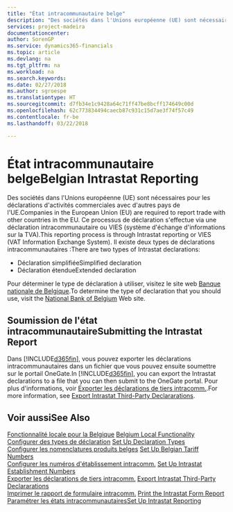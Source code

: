 ```yaml
---
title: "État intracommunautaire belge"
description: "Des sociétés dans l'Unions européenne (UE) sont nécessaires pour les déclarations d'activités commerciales avec d'autres pays de l'UE. Ce processus de déclaration s'effectue via une déclaration intracommunautaire ou VIES (système d'échange d'informations sur la TVA)."
services: project-madeira
documentationcenter: 
author: SorenGP
ms.service: dynamics365-financials
ms.topic: article
ms.devlang: na
ms.tgt_pltfrm: na
ms.workload: na
ms.search.keywords: 
ms.date: 02/27/2018
ms.author: sgroespe
ms.translationtype: HT
ms.sourcegitcommit: d7fb34e1c9428a64c71ff47be8bcff174649c00d
ms.openlocfilehash: 62c773834494caecb87c931c15d7ae3f74f57c49
ms.contentlocale: fr-be
ms.lasthandoff: 03/22/2018

---
```

# <a name="belgian-intrastat-reporting"></a><span data-ttu-id="7fc6b-104">État intracommunautaire belge</span><span class="sxs-lookup"><span data-stu-id="7fc6b-104">Belgian Intrastat Reporting</span></span>
<span data-ttu-id="7fc6b-105">Des sociétés dans l'Unions européenne (UE) sont nécessaires pour les déclarations d'activités commerciales avec d'autres pays de l'UE.</span><span class="sxs-lookup"><span data-stu-id="7fc6b-105">Companies in the European Union (EU) are required to report trade with other countries in the EU.</span></span> <span data-ttu-id="7fc6b-106">Ce processus de déclaration s'effectue via une déclaration intracommunautaire ou VIES (système d'échange d'informations sur la TVA).</span><span class="sxs-lookup"><span data-stu-id="7fc6b-106">This reporting process is through Intrastat reporting or VIES (VAT Information Exchange System).</span></span> <span data-ttu-id="7fc6b-107">Il existe deux types de déclarations intracommunautaires :</span><span class="sxs-lookup"><span data-stu-id="7fc6b-107">There are two types of Intrastat declarations:</span></span>  

- <span data-ttu-id="7fc6b-108">Déclaration simplifiée</span><span class="sxs-lookup"><span data-stu-id="7fc6b-108">Simplified declaration</span></span>  
- <span data-ttu-id="7fc6b-109">Déclaration étendue</span><span class="sxs-lookup"><span data-stu-id="7fc6b-109">Extended declaration</span></span>  

<span data-ttu-id="7fc6b-110">Pour déterminer le type de déclaration à utiliser, visitez le site web [Banque nationale de Belgique](http://go.microsoft.com/fwlink/?LinkId=163064).</span><span class="sxs-lookup"><span data-stu-id="7fc6b-110">To determine the type of declaration that you should use, visit the [National Bank of Belgium](http://go.microsoft.com/fwlink/?LinkId=163064) Web site.</span></span>  

## <a name="submitting-the-intrastat-report"></a><span data-ttu-id="7fc6b-111">Soumission de l'état intracommunautaire</span><span class="sxs-lookup"><span data-stu-id="7fc6b-111">Submitting the Intrastat Report</span></span>  
<span data-ttu-id="7fc6b-112">Dans [!INCLUDE[d365fin](../../includes/d365fin_md.md)], vous pouvez exporter les déclarations intracommunautaires dans un fichier que vous pouvez ensuite soumettre sur le portail OneGate.</span><span class="sxs-lookup"><span data-stu-id="7fc6b-112">In [!INCLUDE[d365fin](../../includes/d365fin_md.md)], you can export the Intrastat declarations to a file that you can then submit to the OneGate portal.</span></span> <span data-ttu-id="7fc6b-113">Pour plus d'informations, voir [Exporter les déclarations de tiers intracomm.](how-to-export-intrastat-third-party-declararations.md).</span><span class="sxs-lookup"><span data-stu-id="7fc6b-113">For more information, see [Export Intrastat Third-Party Declararations](how-to-export-intrastat-third-party-declararations.md).</span></span>  

## <a name="see-also"></a><span data-ttu-id="7fc6b-114">Voir aussi</span><span class="sxs-lookup"><span data-stu-id="7fc6b-114">See Also</span></span>  
 <span data-ttu-id="7fc6b-115">[Fonctionnalité locale pour la Belgique](belgium-local-functionality.md) </span><span class="sxs-lookup"><span data-stu-id="7fc6b-115">[Belgium Local Functionality](belgium-local-functionality.md) </span></span>  
 <span data-ttu-id="7fc6b-116">[Configurer des types de déclaration](how-to-set-up-declaration-types.md) </span><span class="sxs-lookup"><span data-stu-id="7fc6b-116">[Set Up Declaration Types](how-to-set-up-declaration-types.md) </span></span>  
 <span data-ttu-id="7fc6b-117">[Configurer les nomenclatures produits belges](how-to-set-up-belgian-tariff-numbers.md) </span><span class="sxs-lookup"><span data-stu-id="7fc6b-117">[Set Up Belgian Tariff Numbers](how-to-set-up-belgian-tariff-numbers.md) </span></span>  
 <span data-ttu-id="7fc6b-118">[Configurer les numéros d'établissement intracomm.](how-to-set-up-intrastat-establishment-numbers.md) </span><span class="sxs-lookup"><span data-stu-id="7fc6b-118">[Set Up Intrastat Establishment Numbers](how-to-set-up-intrastat-establishment-numbers.md) </span></span>  
 <span data-ttu-id="7fc6b-119">[Exporter les déclarations de tiers intracomm.](how-to-export-intrastat-third-party-declararations.md) </span><span class="sxs-lookup"><span data-stu-id="7fc6b-119">[Export Intrastat Third-Party Declararations](how-to-export-intrastat-third-party-declararations.md) </span></span>  
 <span data-ttu-id="7fc6b-120">[Imprimer le rapport de formulaire intracomm.](how-to-print-the-intrastat-form-report.md) </span><span class="sxs-lookup"><span data-stu-id="7fc6b-120">[Print the Intrastat Form Report](how-to-print-the-intrastat-form-report.md) </span></span>  
 [<span data-ttu-id="7fc6b-121">Paramétrer les états intracommunautaires</span><span class="sxs-lookup"><span data-stu-id="7fc6b-121">Set Up Intrastat Reporting</span></span>](../../finance-how-setup-report-intrastat.md)  


